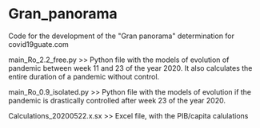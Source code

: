 # Gran_panorama
Code for the development of the "Gran panorama" determination for covid19guate.com

main_Ro_2.2_free.py >> Python file with the models of evolution of pandemic between week 11 and 23 of the year 2020. It also calculates the entire duration of a pandemic
without control.

main_Ro_0.9_isolated.py >> Python file with the models of evolution if the pandemic is drastically controlled after week 23 of the year 2020.

Calculations_20200522.x.sx >> Excel file, with the PIB/capita calulations
